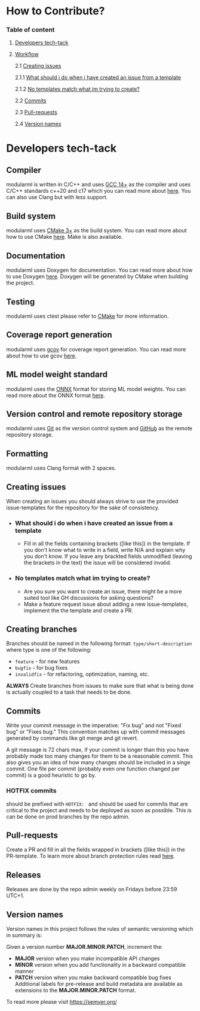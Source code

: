 # How to Contribute?

### Table of content

1. [Developers tech-tack](#developers-tech-tack)

2. [Workflow](#workflow)

    2.1 [Creating issues](#creating-issues)

      2.1.1 [What should i do when i have created an issue from a template](#what-should-i-do-when-i-have-created-an-issue-from-a-template)

      2.1.2 [No templates match what im trying to create?](#no-templates-match-what-im-trying-to-create)

    2.2 [Commits](#commits)

    2.3 [Pull-requests](#pull-requests)

    2.4 [Version names](#version-names)

# Developers tech-tack

## Compiler
modularml is written in C/C++ and uses [GCC 14+](https://gcc.gnu.org/gcc-14/) as the compiler and uses C/C++ standards c++20 and c17 which you can read more about [here](https://gcc.gnu.org/onlinedocs/gcc/Standards.html). You can also use Clang but with less support.

## Build system
modularml uses [CMake 3+](https://cmake.org/cmake/help/v3.31/) as the build system. You can read more about how to use CMake [here](https://cmake.org/cmake/help/v3.31/guide/tutorial/index.html). Make is also available.

## Documentation
modularml uses Doxygen for documentation. You can read more about how to use Doxygen [here](https://www.doxygen.nl/manual/index.html). Doxygen will be generated by CMake when building the project.

## Testing
modularml uses ctest please refer to [CMake](#build-system) for more information.

## Coverage report generation
modularml uses [gcov](https://gcc.gnu.org/onlinedocs/gcc/Gcov.html) for coverage report generation. You can read more about how to use gcov [here](https://gcc.gnu.org/onlinedocs/gcc/Gcov.html).

## ML model weight standard
modularml uses the [ONNX](https://onnx.ai/) format for storing ML model weights. You can read more about the ONNX format [here](https://onnx.ai/onnx/intro/).

## Version control and remote repository storage
modularml uses [Git](https://git-scm.com/) as the version control system and [GitHub](https://docs.github.com/en) as the remote repository storage.

## Formatting
modularml uses Clang format with 2 spaces.

## Creating issues
When creating an issues you should always strive to use the
provided issue-templates for the repository for the sake of consistency.
* ### What should i do when i have created an issue from a template
  * Fill in all the fields containing brackets ([like this]) in the template. If 
    you don't know what to write in a field, write N/A and explain why you don't know.
    If you leave any brackted fields unmodified (leaving the brackets in the text) the
    issue will be considered invalid.
* ### No templates match what im trying to create?
  * Are you sure you want to create an issue, there
    might be a more suited tool like GH discussions for asking questions?
  * Make a feature request issue about adding a new issue-templates, implement the
    the template and create a PR.

## Creating branches
Branches should be named in the following format: `type/short-description` where type is one of the following:
* `feature` - for new features
* `bugfix` - for bug fixes
* `invalidfix` - for refactoring, optimization, naming, etc.

**ALWAYS** Create branches from issues to make sure that what is being done is actually coupled to a task that needs to be done.

## Commits
Write your commit message in the imperative: "Fix bug" and not "Fixed
bug" or "Fixes bug." This convention matches up with commit messages
generated by commands like git merge and git revert.

A git message is 72 chars max, if your commit is longer than this you have probably
made too many changes for them to be a reasonable commit. This also gives you an idea
of how many changes should be included in a singe commit. One file per commit (probably even
one function changed per commit) is a good heuristic to go by.

### HOTFIX commits
should be prefixed with `HOTFIX: ` and should be used for commits that are
critical to the project and needs to be deployed as soon as possible. This is can be done on prod branches by the repo admin.

## Pull-requests
Create a PR and fill in all the fields wrapped in brackets ([like this]) in the PR-template. To learn more about branch protection rules read [here](https://github.com/willayy/modularml/settings/rules/3452750).

## Releases
Releases are done by the repo admin weekly on Fridays before 23:59 UTC+1.

## Version names
Version names in this project follows the rules of semantic versioning which in summary is:

Given a version number **MAJOR.MINOR.PATCH**, increment the:
* **MAJOR** version when you make incompatible API changes
* **MINOR** version when you add functionality in a backward compatible manner
* **PATCH** version when you make backward compatible bug fixes
Additional labels for pre-release and build metadata are available as extensions to the **MAJOR.MINOR.PATCH** format.

To read more please visit https://semver.org/
